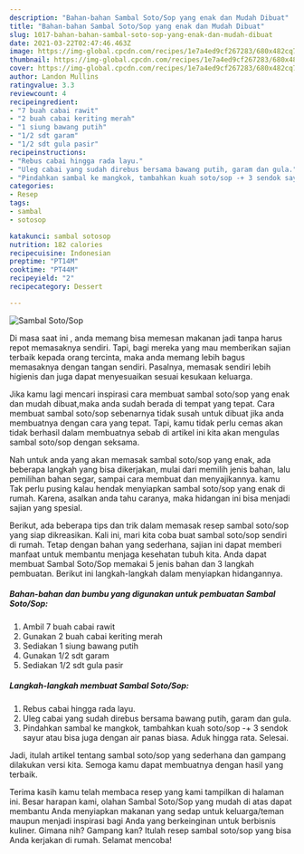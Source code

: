 ```yaml
---
description: "Bahan-bahan Sambal Soto/Sop yang enak dan Mudah Dibuat"
title: "Bahan-bahan Sambal Soto/Sop yang enak dan Mudah Dibuat"
slug: 1017-bahan-bahan-sambal-soto-sop-yang-enak-dan-mudah-dibuat
date: 2021-03-22T02:47:46.463Z
image: https://img-global.cpcdn.com/recipes/1e7a4ed9cf267283/680x482cq70/sambal-sotosop-foto-resep-utama.jpg
thumbnail: https://img-global.cpcdn.com/recipes/1e7a4ed9cf267283/680x482cq70/sambal-sotosop-foto-resep-utama.jpg
cover: https://img-global.cpcdn.com/recipes/1e7a4ed9cf267283/680x482cq70/sambal-sotosop-foto-resep-utama.jpg
author: Landon Mullins
ratingvalue: 3.3
reviewcount: 4
recipeingredient:
- "7 buah cabai rawit"
- "2 buah cabai keriting merah"
- "1 siung bawang putih"
- "1/2 sdt garam"
- "1/2 sdt gula pasir"
recipeinstructions:
- "Rebus cabai hingga rada layu."
- "Uleg cabai yang sudah direbus bersama bawang putih, garam dan gula."
- "Pindahkan sambal ke mangkok, tambahkan kuah soto/sop -+ 3 sendok sayur atau bisa juga dengan air panas biasa. Aduk hingga rata. Selesai."
categories:
- Resep
tags:
- sambal
- sotosop

katakunci: sambal sotosop 
nutrition: 182 calories
recipecuisine: Indonesian
preptime: "PT14M"
cooktime: "PT44M"
recipeyield: "2"
recipecategory: Dessert

---
```



![Sambal Soto/Sop](https://img-global.cpcdn.com/recipes/1e7a4ed9cf267283/680x482cq70/sambal-sotosop-foto-resep-utama.jpg)

Di masa  saat ini , anda memang bisa memesan makanan jadi tanpa harus repot memasaknya sendiri. Tapi, bagi mereka yang mau memberikan sajian terbaik kepada orang tercinta, maka anda memang lebih bagus memasaknya dengan tangan sendiri. Pasalnya, memasak sendiri lebih higienis dan juga dapat menyesuaikan sesuai kesukaan keluarga.

Jika kamu lagi mencari inspirasi cara membuat sambal soto/sop yang enak dan mudah dibuat,maka anda sudah berada di tempat yang tepat. Cara membuat sambal soto/sop  sebenarnya tidak susah untuk dibuat jika anda membuatnya dengan cara yang tepat. Tapi, kamu tidak perlu cemas akan tidak berhasil dalam membuatnya 
sebab di artikel ini kita akan mengulas sambal soto/sop dengan seksama.  



Nah untuk anda yang akan memasak sambal soto/sop yang enak, ada beberapa langkah yang bisa dikerjakan, mulai dari memilih jenis bahan, lalu pemilihan bahan segar, sampai cara membuat dan menyajikannya. kamu Tak perlu pusing kalau hendak menyiapkan sambal soto/sop yang enak di rumah. Karena, asalkan anda  tahu caranya, maka hidangan ini bisa menjadi sajian yang spesial.

Berikut, ada beberapa tips dan trik dalam memasak resep sambal soto/sop yang siap dikreasikan. Kali ini, mari kita coba buat sambal soto/sop sendiri di rumah. Tetap dengan bahan yang sederhana, sajian ini dapat memberi manfaat untuk membantu menjaga kesehatan tubuh kita. Anda dapat membuat Sambal Soto/Sop memakai 5 jenis bahan dan 3 langkah pembuatan. Berikut ini langkah-langkah dalam menyiapkan hidangannya.

<!--inarticleads1-->

##### Bahan-bahan dan bumbu yang digunakan untuk pembuatan Sambal Soto/Sop:

1. Ambil 7 buah cabai rawit
1. Gunakan 2 buah cabai keriting merah
1. Sediakan 1 siung bawang putih
1. Gunakan 1/2 sdt garam
1. Sediakan 1/2 sdt gula pasir




<!--inarticleads2-->

##### Langkah-langkah membuat Sambal Soto/Sop:

1. Rebus cabai hingga rada layu.
1. Uleg cabai yang sudah direbus bersama bawang putih, garam dan gula.
1. Pindahkan sambal ke mangkok, tambahkan kuah soto/sop -+ 3 sendok sayur atau bisa juga dengan air panas biasa. Aduk hingga rata. Selesai.




Jadi, itulah artikel tentang  sambal soto/sop  yang sederhana dan gampang dilakukan versi kita. Semoga kamu dapat membuatnya dengan hasil yang terbaik. 

Terima kasih kamu telah membaca resep yang kami tampilkan di halaman ini. Besar harapan kami, olahan  Sambal Soto/Sop yang mudah di atas dapat membantu Anda menyiapkan makanan yang sedap untuk keluarga/teman maupun menjadi inspirasi bagi Anda yang berkeinginan untuk berbisnis kuliner. Gimana nih? Gampang kan? Itulah resep sambal soto/sop yang bisa Anda kerjakan di rumah. Selamat mencoba!

